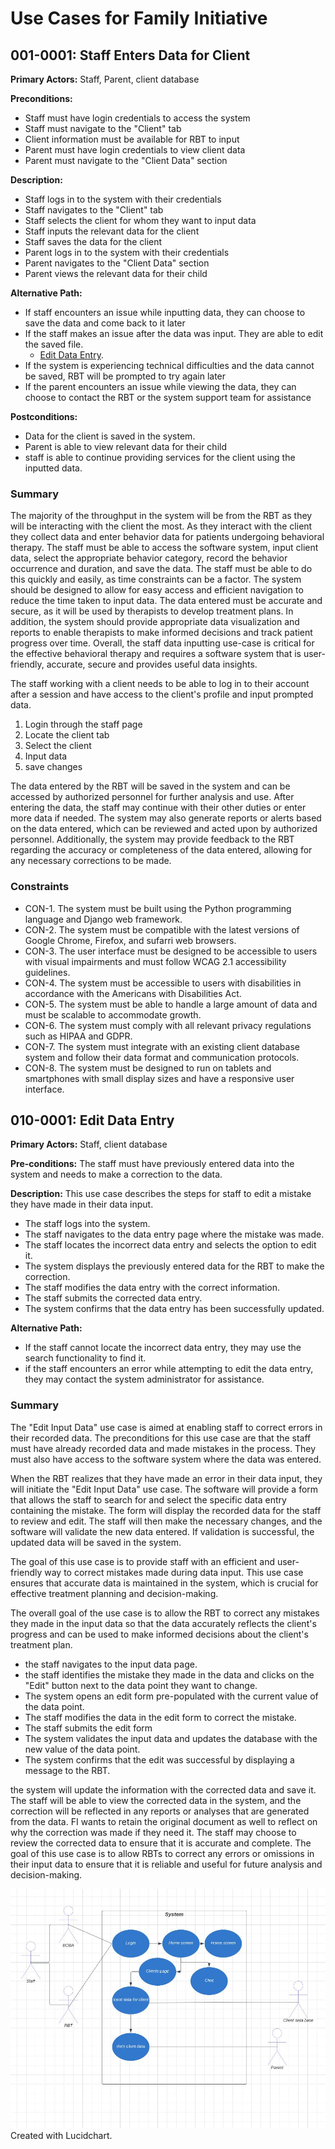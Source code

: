 # Use Cases for Family Initiative
## 001-0001: Staff Enters Data for Client
**Primary Actors:** Staff, Parent, client database

**Preconditions:**

- Staff must have login credentials to access the system
- Staff must navigate to the "Client" tab
- Client information must be available for RBT to input
- Parent must have login credentials to view client data
- Parent must navigate to the "Client Data" section

**Description:**

- Staff logs in to the system with their credentials
- Staff navigates to the "Client" tab
- Staff selects the client for whom they want to input data
- Staff inputs the relevant data for the client
- Staff saves the data for the client
- Parent logs in to the system with their credentials
- Parent navigates to the "Client Data" section
- Parent views the relevant data for their child

**Alternative Path:**

- If staff encounters an issue while inputting data, they can choose to save the data and come back to it later
- If the staff makes an issue after the data was input. They are able to edit the saved file. 
  - [Edit Data Entry](https://github.com/RequirementsFGCUcaballotti4514/FamilyInitiativeProject/blob/main/Use%20Case.md#010-0001-edit-data-entry).
- If the system is experiencing technical difficulties and the data cannot be saved, RBT will be prompted to try again later
- If the parent encounters an issue while viewing the data, they can choose to contact the RBT or the system support team for assistance

**Postconditions:** 
- Data for the client is saved in the system. 
- Parent is able to view relevant data for their child
- staff is able to continue providing services for the client using the inputted data.

### Summary
The majority of the throughput in the system will be from the RBT as they will be interacting with the client the most. As they interact with the client
they collect data and enter behavior data for patients undergoing behavioral therapy. 
The staff must be able to access the software system, input client data, select the appropriate behavior category, record the behavior occurrence and duration, 
and save the data. The staff must be able to do this quickly and easily, as time constraints can be a factor. 
The system should be designed to allow for easy access and efficient navigation to reduce the time taken to input data. 
The data entered must be accurate and secure, as it will be used by therapists to develop treatment plans. In addition, 
the system should provide appropriate data visualization and reports to enable therapists to make informed decisions 
and track patient progress over time. Overall, the staff data inputting use-case is critical for the effective behavioral therapy and requires a software system 
that is user-friendly, accurate, secure and provides useful data insights.

The staff working with a client needs to be able to log in to their account after a session and have access to the client's profile and input prompted data.
1) Login through the staff page
2) Locate the client tab
3) Select the client
4) Input data
5) save changes

 The data entered by the RBT will be saved in the system and can be accessed by authorized personnel for further analysis and use. 
 After entering the data, the staff may continue with their other duties or enter more data if needed. 
 The system may also generate reports or alerts based on the data entered, which can be reviewed and acted upon by authorized personnel. 
 Additionally, the system may provide feedback to the RBT regarding the accuracy or completeness of the data entered, 
 allowing for any necessary corrections to be made.
 
 ### Constraints
- CON-1. The system must be built using the Python programming language and Django web framework.
- CON-2. The system must be compatible with the latest versions of Google Chrome, Firefox, and sufarri web browsers.
- CON-3. The user interface must be designed to be accessible to users with visual impairments and must follow WCAG 2.1 accessibility guidelines.
- CON-4. The system must be accessible to users with disabilities in accordance with the Americans with Disabilities Act.
- CON-5. The system must be able to handle a large amount of data and must be scalable to accommodate growth.
- CON-6. The system must comply with all relevant privacy regulations such as HIPAA and GDPR.
- CON-7. The system must integrate with an existing client database system and follow their data format and communication protocols.
- CON-8. The system must be designed to run on tablets and smartphones with small display sizes and have a responsive user interface.
 
 
## 010-0001: Edit Data Entry
**Primary Actors:** Staff, client database

**Pre-conditions:** The staff must have previously entered data into the system and needs to make a correction to the data.
 
**Description:** This use case describes the steps for staff to edit a mistake they have made in their data input.

- The staff logs into the system.
- The staff navigates to the data entry page where the mistake was made.
- The staff locates the incorrect data entry and selects the option to edit it.
- The system displays the previously entered data for the RBT to make the correction.
- The staff modifies the data entry with the correct information.
- The staff submits the corrected data entry.
- The system confirms that the data entry has been successfully updated.

**Alternative Path:**

- If the staff cannot locate the incorrect data entry, they may use the search functionality to find it.
- if the staff encounters an error while attempting to edit the data entry, they may contact the system administrator for assistance.

### Summary 
The "Edit Input Data" use case is aimed at enabling staff to correct errors in their recorded data. The preconditions for this use case are that the staff must have already recorded data and made mistakes in the process. They must also have access to the software system where the data was entered.

When the RBT realizes that they have made an error in their data input, they will initiate the "Edit Input Data" use case. The software will provide a form that allows the staff to search for and select the specific data entry containing the mistake. The form will display the recorded data for the staff to review and edit. The staff will then make the necessary changes, and the software will validate the new data entered. If validation is successful, the updated data will be saved in the system.

The goal of this use case is to provide staff with an efficient and user-friendly way to correct mistakes made during data input. This use case ensures that accurate data is maintained in the system, which is crucial for effective treatment planning and decision-making.

The overall goal of the use case is to allow the RBT to correct any mistakes they made in the input data so that the data accurately reflects the client's progress and can be used to make informed decisions about the client's treatment plan.
- the staff navigates to the input data page.
- the staff identifies the mistake they made in the data and clicks on the "Edit" button next to the data point they want to change.
- The system opens an edit form pre-populated with the current value of the data point.
- The staff modifies the data in the edit form to correct the mistake.
- The staff submits the edit form
- The system validates the input data and updates the database with the new value of the data point.
- The system confirms that the edit was successful by displaying a message to the RBT.

the system will update the information with the corrected data and save it. The staff will be able to view the corrected data in the system, 
and the correction will be reflected in any reports or analyses that are generated from the data. FI wants to retain the original document as well
to reflect on why the correction was made if they need it. 
The staff may choose to review the corrected data to ensure that it is accurate and complete. 
The goal of this use case is to allow RBTs to correct any errors or omissions in their input data to ensure that it is reliable and 
useful for future analysis and decision-making.
 
![Use Case Diagram](https://github.com/RequirementsFGCUcaballotti4514/FamilyInitiativeProject/blob/main/Diagrams/use%20case.JPG)
Created with Lucidchart.
